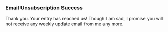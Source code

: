 ### Email Unsubscription Success

Thank you. Your entry has reached us! Though I am sad, I promise you will not receive any weekly update email from me any more.
